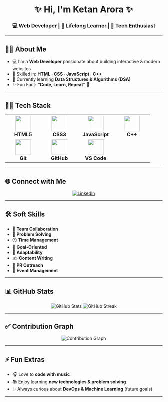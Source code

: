 <!-- Profile README for Its-Seeker -->

<h1 align="center">✨ Hi, I'm <b>Ketan Arora</b> ✨</h1>
<h3 align="center">💻 Web Developer | 🌱 Lifelong Learner | 🚀 Tech Enthusiast</h3>

---

## 🙋‍♂️ About Me
- 💻 I’m a **Web Developer** passionate about building interactive & modern websites  
- 🌟 Skilled in: **HTML · CSS · JavaScript · C++**  
- 🌱 Currently learning **Data Structures & Algorithms (DSA)**  
- ✨ Fun Fact: **“Code, Learn, Repeat”** 🔁  

---

## 🧑‍💻 Tech Stack
<table align="center">
  <tr>
    <td align="center" width="100">
      <img src="https://skillicons.dev/icons?i=html" width="50"/><br><b>HTML5</b>
    </td>
    <td align="center" width="100">
      <img src="https://skillicons.dev/icons?i=css" width="50"/><br><b>CSS3</b>
    </td>
    <td align="center" width="100">
      <img src="https://skillicons.dev/icons?i=js" width="50"/><br><b>JavaScript</b>
    </td>
    <td align="center" width="100">
      <img src="https://skillicons.dev/icons?i=cpp" width="50"/><br><b>C++</b>
    </td>
  </tr>
  <tr>
    <td align="center" width="100">
      <img src="https://skillicons.dev/icons?i=git" width="50"/><br><b>Git</b>
    </td>
    <td align="center" width="100">
      <img src="https://skillicons.dev/icons?i=github" width="50"/><br><b>GitHub</b>
    </td>
    <td align="center" width="100">
      <img src="https://skillicons.dev/icons?i=vscode" width="50"/><br><b>VS Code</b>
    </td>
  </tr>
</table>

---

## 🌐 Connect with Me
<p align="center">
  <a href="https://www.linkedin.com/in/ketan-arora-028961325/" target="_blank">
    <img src="https://img.shields.io/badge/LinkedIn-blue?logo=linkedin&logoColor=white" alt="LinkedIn"/>
  </a>
</p>

---

## 🛠️ Soft Skills
- 🤝 **Team Collaboration**  
- 🧠 **Problem Solving**  
- 🕐 **Time Management**  
- 🎯 **Goal-Oriented**  
- 🚀 **Adaptability**  
- ✍️ **Content Writing**  
- 📢 **PR Outreach**  
- 🎤 **Event Management**  

---

## 📊 GitHub Stats
<p align="center">
  <img src="https://github-readme-stats.vercel.app/api?username=Its-Seeker&show_icons=true&theme=tokyonight" alt="GitHub Stats" />
  <img src="https://github-readme-streak-stats.herokuapp.com/?user=Its-Seeker&theme=tokyonight" alt="GitHub Streak" />
</p>

---

## ✅ Contribution Graph
<p align="center">
  <img src="https://github-readme-activity-graph.vercel.app/graph?username=Its-Seeker&theme=tokyo-night" alt="Contribution Graph" />
</p>

---

## ⚡ Fun Extras
- 🎧 Love to **code with music**  
- 📚 Enjoy learning **new technologies & problem solving**  
- ✨ Always curious about **DevOps & Machine Learning** (future goals)  

---
